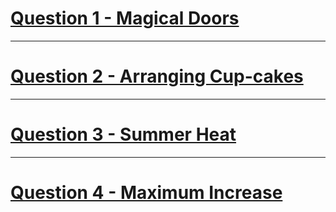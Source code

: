 # [Question 1 - Magical Doors](https://www.codechef.com/problems/MAGDOORS)
---
# [Question 2 - Arranging Cup-cakes](https://www.codechef.com/problems/RESQ)
---
# [Question 3 - Summer Heat](https://www.codechef.com/JUNE21C/problems/COCONUT)
---
# [Question 4 - Maximum Increase](https://codeforces.com/contest/702/problem/A#)
